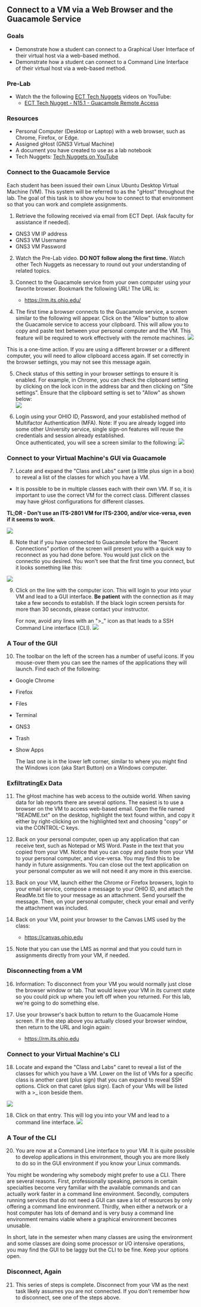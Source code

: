 ## Connect to a VM via a Web Browser and the Guacamole Service

### Goals
- Demonstrate how a student can connect to a Graphical User Interface of their virtual host via a web-based method.
- Demonstrate how a student can connect to a Command Line Interface of their virtual host via a web-based method.

### Pre-Lab
- Watch the the following [ECT Tech Nuggets](https://www.youtube.com/@ecttechnuggets9126/featured) videos on YouTube:
    - [ECT Tech Nugget - N15.1 - Guacamole Remote Access](https://www.youtube.com/watch?v=sG9YlohRf_0)

### Resources

- Personal Computer (Desktop or Laptop) with a web browser, such as Chrome, Firefox, or Edge.
- Assigned gHost (GNS3 Virtual Machine)
- A document you have created to use as a lab notebook
- Tech Nuggets: [Tech Nuggets on YouTube](https://www.youtube.com/@ecttechnuggets9126)

### Connect to the Guacamole Service

Each student has been issued their own Linux Ubuntu Desktop Virtual Machine (VM). This system will be referred to as the "gHost" throughout the lab. The goal of this task is to show you how to connect to that environment so that you can work and complete assignments.

1. Retrieve the following received via email from ECT Dept. (Ask faculty for assistance if needed).

- GNS3 VM IP address
- GNS3 VM Username
- GNS3 VM Password

2. Watch the Pre-Lab video. **DO NOT follow along the first time.** Watch other Tech Nuggets as necessary to round out your understanding of related topics.

3.  Connect to the Guacamole service from your own computer using your favorite browser. Bookmark the following URL! The URL is:
    - https://rm.its.ohio.edu/

4. The first time a browser connects to the Guacamole service, a screen similar to the following will appear. Click on the "Allow" button to allow the Guacamole service to access your clipboard. This will allow you to copy and paste text between your personal computer and the VM. This feature will be required to work effectively with the remote machines.
![](./images/Guac-Browser-Clipboard-Access.png)

This is a one-time action. If you are using a different browser or a different computer, you will need to allow clipboard access again. If set correctly in the browser settings, you may not see this message again.<br>

5. Check status of this setting in your browser settings to ensure it is enabled. For example, in Chrome, you can check the clipboard setting by clicking on the lock icon in the address bar and then clicking on "Site settings". Ensure that the clipboard setting is set to "Allow" as shown below:<br>
    ![](./images/Guac-Browser-Clipboard-Status.png)

6. Login using your OHIO ID, Password, and your established method of Multifactor Authentication (MFA). Note: If you are already logged into some other University service, single sign-on features will reuse the credentials and session already established. 
    <br>
    Once authenticated, you will see a screen similar to the following:
![](./images/Guac-Home-1.png)

### Connect to your Virtual Machine's GUI via Guacamole
7. Locate and expand the "Class and Labs" caret (a little plus sign in a box) to reveal a list of the classes for which you have a VM.

- It is possible to be in multiple classes each with their own VM. If so, it is important to use the correct VM for the correct class. Different classes may have gHost configurations for different classes. 

**TL;DR - Don't use an ITS-2801 VM for ITS-2300, and/or vice-versa, even if it seems to work.**

![](./images/Guac-Home-2.png)

8. Note that if you have connected to Guacamole before the "Recent Connections" portion of the screen will present you with a quick way to reconnect as you had done before. You would just click on the connectio you desired. You won't see that the first time you connect, but it looks something like this:

![](./images/Guac-Home-4.png)

9. Click on the line with the computer icon. This will login to your into your VM and lead to a GUI interface. **Be patient** with the connection as it may take a few seconds to establish. If the black login screen persists for more than 30 seconds, please contact your instructor.

    For now, avoid any lines with an ">_" icon as that leads to a SSH Command Line interface (CLI).
![](./images/Guac-GUI-1.png)

### A Tour of the GUI

10. The toolbar on the left of the screen has a number of useful icons. If you mouse-over them you can see the names of the applications they will launch. Find each of the following:

- Google Chrome
- Firefox
- Files
- Terminal
- GNS3
- Trash
- Show Apps

    The last one is in the lower left corner, similar to where you might find the Windows icon (aka Start Button) on a Windows computer.

### ExfiltratingEx Data

11. The gHost machine has web access to the outside world. When saving data for lab reports there are several options. The easiest is to use a browser on the VM to access web-based email. Open the file named "README.txt" on the desktop, highlight the text found within, and copy it either by right-clicking on the highlighted text and choosing "copy" or via the CONTROL-C keys.

12. Back on your personal computer, open up any application that can receive text, such as Notepad or MS Word. Paste in the text that you copied from your VM. Notice that you can copy and paste from your VM to your personal computer, and vice-versa. You may find this to be handy in future assignments. You can close out the text application on your personal computer as we will not need it any more in this exercise.

13. Back on your VM, launch either the Chrome or Firefox browsers, login to your email service, compose a message to your OHIO ID, and attach the ReadMe.txt file to your message as an attachment. Send yourself the message. Then, on your personal computer, check your email and verify the attachment was included.

14. Back on your VM, point your browser to the Canvas LMS used by the class:
    - https://canvas.ohio.edu

15. Note that you can use the LMS as normal and that you could turn in assignments directly from your VM, if needed.

### Disconnecting from a VM

16. Information: To disconnect from your VM you would normally just close the browser window or tab. That would leave your VM in its current state so you could pick up where you left off when you returned. For this lab, we're going to do something else.

17. Use your browser's back button to return to the Guacamole Home screen. If in the step above you actually closed your browser window, then return to the URL and login again:
    - https://rm.its.ohio.edu

### Connect to your Virtual Machine's CLI

18. Locate and expand the "Class and Labs" caret to reveal a list of the classes for which you have a VM. Lower on the list of VMs for a specific class is another caret (plus sign) that you can expand to reveal SSH options. Click on that caret (plus sign). Each of your VMs will be listed with a >_ icon beside them.

![](./images/Guac-Home-3.png)

18. Click on that entry. This will log you into your VM and lead to a command line interface.
![](./images/Guac-CLI-1.png)

### A Tour of the CLI

20. You are now at a Command Line interface to your VM. It is quite possible to develop applications in this environment, though you are more likely to do so in the GUI environment if you know your Linux commands.

You might be wondering why somebody might prefer to use a CLI. There are several reasons. First, professionally speaking, persons in certain specialties become very familiar with the available commands and can actually work faster in a command line environment. Secondly, computers running services that do not need a GUI can save a lot of resources by only offering a command line environment. Thirdly, when either a network or a host computer has lots of demand and is very busy a command line environment remains viable where a graphical environment becomes unusable.

In short, late in the semester when many classes are using the environment and some classes are doing some processor or I/O intensive operations, you may find the GUI to be laggy but the CLI to be fine. Keep your options open.

### Disconnect, Again

21. This series of steps is complete. Disconnect from your VM as the next task likely assumes you are not connected. If you don't remember how to disconnect, see one of the steps above.